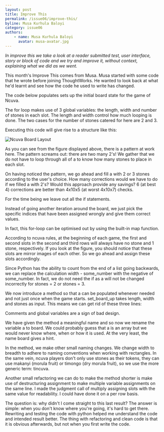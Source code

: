 ```yaml
---
layout: post
title: Improve This
permalink: /issue06/improve-this/
byline: Musa Kurhula Baloyi
category: issue06
authors:
    - name: Musa Kurhula Baloyi
      avatar: musa-avatar.jpg
---
```

*In improve this we take a look at a reader submitted test, user interface, story or block of code and we try and improve it, without context, explaining what we did as we went.*

This month's Improve This comes from Musa. Musa started with some code that he wrote before joining ThoughtWorks. He wanted to look back at what he'd learnt and see how the code he used to write has changed.

The code below populates sets up the initial board state for the game of Ncuva.

<div class='normal-gist'><code id="gist-7301907" data-file="1.py"></code></div>

The for loop makes use of 3 global variables: the length, width and number of stones in each slot. The length and width control how much looping is done. The two cases for the number of stones catered for here are 2 and 3. 

Executing this code will give rise to a structure like this:

![Ncuva Board Layout](/p2/images/improve-this/ncuva.png)

As you can see from the figure displayed above, there is a pattern at work here. The pattern screams out: there are two many 2's! We gather that we do not have to loop through all of a to know how many stones to place in each slot.

On having noticed the pattern, we go ahead and fill a with 2 or 3 stones according to the user's choice. How many corrections would we have to do if we filled a with 2's? Would this approach provide any savings? 6 (at best 4) corrections are better than 4x10x5 (at worst 4x10x7) checks. 

For the time being we leave out all the if statements.

<div class='normal-gist'><code id="gist-7301907" data-file="3.py"></code></div>

Instead of going another iteration around the board, we just pick the specific indices that have been assigned wrongly and give them correct values.

In fact, this for-loop can be optimised out by using the built-in map function. 


According to ncuva rules, at the beginning of each game, the first and second slots in the second and third rows will always have no stone and 1 stone, respectively. If you look at the figure, you should notice that these slots are mirror images of each other. So we go ahead and assign these slots accordingly.

<div class='normal-gist'><code id="gist-7301907" data-file="4.py"></code></div>

Since Python has the ability to count from the end of a list going backwards, we can replace the calculation width - some_number with the negative of some_number. In fact, we do not need the if as a will not be changed incorrectly for stones = 2 or stones = 3. 

<div class='normal-gist'><code id="gist-7301907" data-file="5.py"></code></div>

We now introduce a method so that a can be populated whenever needed and not just once when the game starts. set_board_up takes length, width and stones as input. This means we can get rid of these three lines:

<div class='normal-gist'><code id="gist-7301907" data-file="6.py"></code></div>

Comments and global variables are a sign of bad design.

We have given the method a meaningful name and so now we rename the variable a to board. We could probably guess that a is an array but we would never know where, when or how it is used. At the very least, the name board gives a hint.

<div class='normal-gist'><code id="gist-7301907" data-file="7.py"></code></div>

In the method, we make other small naming changes. We change width to breadth to adhere to naming conventions when working with rectangles. In the same vein, ncuva players don't only use stones as their tokens, they can use makanyi (morula fruit) or timongo (dry morula fruit), so we use the more generic term: tincuva.

Another small refactoring we can do to make the method shorter is make use of destructuring assignment to make multiple variable assignments on the same line. I made the judgment call of multiply assigning slots with the same value for readability. I could have done it on a per row basis.

<div class='normal-gist'><code id="gist-7301907" data-file="8.py"></code></div>

The question is: why didn't I come straight to this last result? The answer is simple: when you don't know where you're going, it's hard to get there. Rewriting and testing the code with python helped me understand the code and intended result better. The thing with refactoring and clean code is that it is obvious afterwards, but not when you first write the code.